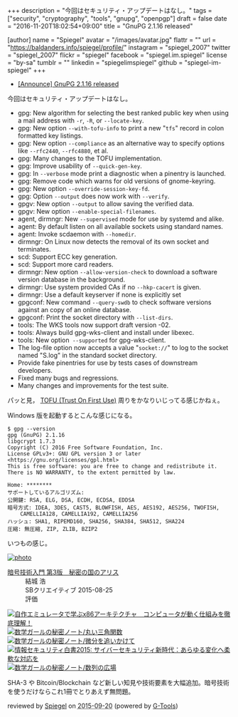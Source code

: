+++
description = "今回はセキュリティ・アップデートはなし。"
tags = ["security", "cryptography", "tools", "gnupg", "openpgp"]
draft = false
date = "2016-11-20T18:02:54+09:00"
title = "GnuPG 2.1.16 released"

[author]
  name = "Spiegel"
  avatar = "/images/avatar.jpg"
  flattr = ""
  url = "https://baldanders.info/spiegel/profile/"
  instagram = "spiegel_2007"
  twitter = "spiegel_2007"
  flickr = "spiegel"
  facebook = "spiegel.im.spiegel"
  license = "by-sa"
  tumblr = ""
  linkedin = "spiegelimspiegel"
  github = "spiegel-im-spiegel"
+++

- [[Announce] GnuPG 2.1.16 released](https://lists.gnupg.org/pipermail/gnupg-announce/2016q4/000398.html)

今回はセキュリティ・アップデートはなし。

* gpg: New algorithm for selecting the best ranked public key when using a mail address with `-r`, `-R`, or `--locate-key`.
* gpg: New option `--with-tofu-info` to print a new "`tfs`" record in colon formatted key listings.
* gpg: New option `--compliance` as an alternative way to specify options like `--rfc2440`, `--rfc4880`, et al.
* gpg: Many changes to the TOFU implementation.
* gpg: Improve usability of `--quick-gen-key`.
* gpg: In `--verbose` mode print a diagnostic when a pinentry is launched.
* gpg: Remove code which warns for old versions of gnome-keyring.
* gpg: New option `--override-session-key-fd`.
* gpg: Option `--output` does now work with `--verify`.
* gpgv: New option `--output` to allow saving the verified data.
* gpgv: New option `--enable-special-filenames`.
* agent, dirmngr: New `--supervised` mode for use by systemd and alike.
* agent: By default listen on all available sockets using standard names.
* agent: Invoke scdaemon with `--homedir`.
* dirmngr: On Linux now detects the removal of its own socket and terminates.
* scd: Support ECC key generation.
* scd: Support more card readers.
* dirmngr: New option `--allow-version-check` to download a software version database in the background.
* dirmngr: Use system provided CAs if no `--hkp-cacert` is given.
* dirmngr: Use a default keyserver if none is explicitly set
* gpgconf: New command `--query-swdb` to check software versions against an copy of an online database.
* gpgconf: Print the socket directory with `--list-dirs`.
* tools: The WKS tools now support draft version -02.
* tools: Always build gpg-wks-client and install under libexec.
* tools: New option` --supported` for gpg-wks-client.
* The log-file option now accepts a value "`socket://`" to log to the socket named "S.log" in the standard socket directory.
* Provide fake pinentries for use by tests cases of downstream developers.
* Fixed many bugs and regressions.
* Many changes and improvements for the test suite.

パッと見， [TOFU (Trust On First Use)](https://en.wikipedia.org/wiki/Trust_on_first_use "Trust on first use - Wikipedia") 周りをかなりいじってる感じかねぇ。

Windows 版を起動するとこんな感じになる。

```text
$ gpg --version
gpg (GnuPG) 2.1.16
libgcrypt 1.7.3
Copyright (C) 2016 Free Software Foundation, Inc.
License GPLv3+: GNU GPL version 3 or later <https://gnu.org/licenses/gpl.html>
This is free software: you are free to change and redistribute it.
There is NO WARRANTY, to the extent permitted by law.

Home: ********
サポートしているアルゴリズム:
公開鍵: RSA, ELG, DSA, ECDH, ECDSA, EDDSA
暗号方式: IDEA, 3DES, CAST5, BLOWFISH, AES, AES192, AES256, TWOFISH,
    CAMELLIA128, CAMELLIA192, CAMELLIA256
ハッシュ: SHA1, RIPEMD160, SHA256, SHA384, SHA512, SHA224
圧縮: 無圧縮, ZIP, ZLIB, BZIP2
```

いつもの感じ。

<div class="hreview" ><a class="item url" href="http://www.amazon.co.jp/exec/obidos/ASIN/B015643CPE/baldandersinf-22/"><img src="http://ecx.images-amazon.com/images/I/51t6yHHVwEL._SL160_.jpg" alt="photo" class="photo"  /></a><dl ><dt class="fn"><a class="item url" href="http://www.amazon.co.jp/exec/obidos/ASIN/B015643CPE/baldandersinf-22/">暗号技術入門 第3版　秘密の国のアリス</a></dt><dd>結城 浩 </dd><dd>SBクリエイティブ 2015-08-25</dd><dd>評価<abbr class="rating" title="5"><img src="http://g-images.amazon.com/images/G/01/detail/stars-5-0.gif" alt="" /></abbr> </dd></dl><p class="similar"><a href="http://www.amazon.co.jp/exec/obidos/ASIN/B0148FQNVC/baldandersinf-22/" target="_top"><img src="http://images.amazon.com/images/P/B0148FQNVC.09._SCTHUMBZZZ_.jpg"  alt="自作エミュレータで学ぶx86アーキテクチャ　コンピュータが動く仕組みを徹底理解！"  /></a> <a href="http://www.amazon.co.jp/exec/obidos/ASIN/B00W6NCLJM/baldandersinf-22/" target="_top"><img src="http://images.amazon.com/images/P/B00W6NCLJM.09._SCTHUMBZZZ_.jpg"  alt="数学ガールの秘密ノート/丸い三角関数"  /></a> <a href="http://www.amazon.co.jp/exec/obidos/ASIN/B00Y9EYOIW/baldandersinf-22/" target="_top"><img src="http://images.amazon.com/images/P/B00Y9EYOIW.09._SCTHUMBZZZ_.jpg"  alt="数学ガールの秘密ノート/微分を追いかけて"  /></a> <a href="http://www.amazon.co.jp/exec/obidos/ASIN/B012BYBTZC/baldandersinf-22/" target="_top"><img src="http://images.amazon.com/images/P/B012BYBTZC.09._SCTHUMBZZZ_.jpg"  alt="情報セキュリティ白書2015: サイバーセキュリティ新時代：あらゆる変化へ柔軟な対応を"  /></a> <a href="http://www.amazon.co.jp/exec/obidos/ASIN/B00W6NCLL0/baldandersinf-22/" target="_top"><img src="http://images.amazon.com/images/P/B00W6NCLL0.09._SCTHUMBZZZ_.jpg"  alt="数学ガールの秘密ノート/数列の広場"  /></a> </p>
<p class="description">SHA-3 や Bitcoin/Blockchain など新しい知見や技術要素を大幅追加。暗号技術を使うだけならこれ1冊でとりあえず無問題。</p>
<p class="gtools" >reviewed by <a href='#maker' class='reviewer'>Spiegel</a> on <abbr class="dtreviewed" title="2015-09-20">2015-09-20</abbr> (powered by <a href="http://www.goodpic.com/mt/aws/index.html" >G-Tools</a>)</p>
</div>
